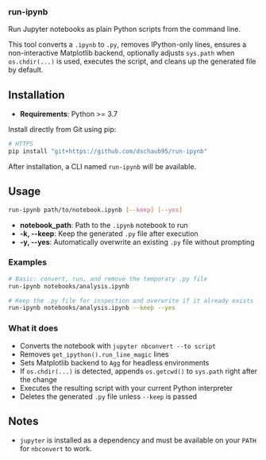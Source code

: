 ### run-ipynb

Run Jupyter notebooks as plain Python scripts from the command line.

This tool converts a `.ipynb` to `.py`, removes IPython-only lines, ensures a non-interactive Matplotlib backend, optionally adjusts `sys.path` when `os.chdir(...)` is used, executes the script, and cleans up the generated file by default.

## Installation

- **Requirements**: Python >= 3.7

Install directly from Git using pip:

```bash
# HTTPS
pip install "git+https://github.com/dschaub95/run-ipynb"
```

After installation, a CLI named `run-ipynb` will be available.

## Usage

```bash
run-ipynb path/to/notebook.ipynb [--keep] [--yes]
```

- **notebook_path**: Path to the `.ipynb` notebook to run
- **-k, --keep**: Keep the generated `.py` file after execution
- **-y, --yes**: Automatically overwrite an existing `.py` file without prompting

### Examples

```bash
# Basic: convert, run, and remove the temporary .py file
run-ipynb notebooks/analysis.ipynb

# Keep the .py file for inspection and overwrite if it already exists
run-ipynb notebooks/analysis.ipynb --keep --yes
```

### What it does

- Converts the notebook with `jupyter nbconvert --to script`
- Removes `get_ipython().run_line_magic` lines
- Sets Matplotlib backend to `Agg` for headless environments
- If `os.chdir(...)` is detected, appends `os.getcwd()` to `sys.path` right after the change
- Executes the resulting script with your current Python interpreter
- Deletes the generated `.py` file unless `--keep` is passed

## Notes

- `jupyter` is installed as a dependency and must be available on your `PATH` for `nbconvert` to work.

